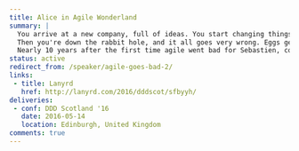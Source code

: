 ```yaml
---
title: Alice in Agile Wonderland
summary: |
  You arrive at a new company, full of ideas. You start changing things, introducing new ideas, being disruptive, in all the nice ways, with all the best intentions in the world.
  Then you're down the rabbit hole, and it all goes very wrong. Eggs get broken, you have the queen of hearts chasing you and you can't quite tell if you're getting smaller or bigger.
  Nearly 10 years after the first time agile went bad for Sebastien, come spend an hour in wonderland discussing about all that can and does go wrong when you reach the limits of change.
status: active
redirect_from: /speaker/agile-goes-bad-2/
links:
 - title: Lanyrd
   href: http://lanyrd.com/2016/dddscot/sfbyyh/
deliveries:
 - conf: DDD Scotland '16
   date: 2016-05-14
   location: Edinburgh, United Kingdom
comments: true
---
```

